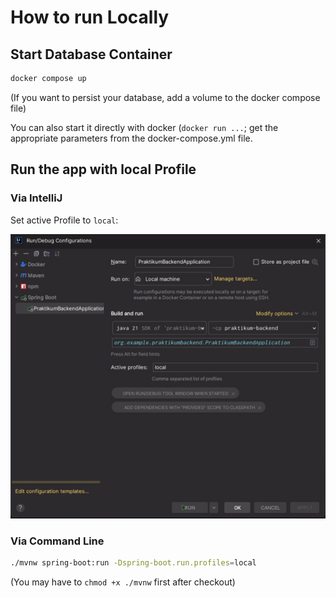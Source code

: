 # How to run Locally

## Start Database Container
```bash
docker compose up
```
(If you want to persist your database, add a volume to the docker compose file)

You can also start it directly with docker (`docker run ...`; get the appropriate parameters from the docker-compose.yml file.

## Run the app with local Profile

### Via IntelliJ
Set active Profile to `local`:

![local-config.jpg](local-config.jpg)

### Via Command Line
```bash
./mvnw spring-boot:run -Dspring-boot.run.profiles=local
```

(You may have to `chmod +x ./mvnw` first after checkout)

